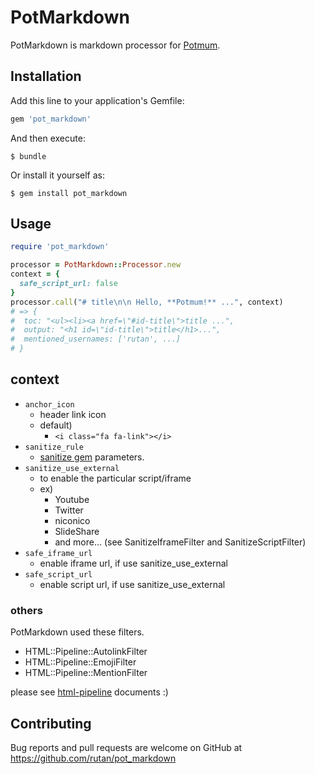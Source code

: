 # PotMarkdown

PotMarkdown is markdown processor for [Potmum](https://github.com/rutan/potmum).

## Installation

Add this line to your application's Gemfile:

```ruby
gem 'pot_markdown'
```

And then execute:

    $ bundle

Or install it yourself as:

    $ gem install pot_markdown

## Usage

```ruby
require 'pot_markdown'

processor = PotMarkdown::Processor.new
context = {
  safe_script_url: false
}
processor.call("# title\n\n Hello, **Potmum!** ...", context)
# => {
#  toc: "<ul><li><a href=\"#id-title\">title ...",
#  output: "<h1 id=\"id-title\">title</h1>...",
#  mentioned_usernames: ['rutan', ...]
# }
```

## context

- `anchor_icon`
    - header link icon
    - default)
        - `<i class="fa fa-link"></i>`
- `sanitize_rule`
    - [sanitize gem](https://github.com/rgrove/sanitize) parameters.
- `sanitize_use_external`
    - to enable the particular script/iframe
    - ex)
        - Youtube
        - Twitter
        - niconico
        - SlideShare
        - and more... (see SanitizeIframeFilter and SanitizeScriptFilter)
- `safe_iframe_url`
    - enable iframe url, if use sanitize_use_external
- `safe_script_url`
    - enable script url, if use sanitize_use_external

### others

PotMarkdown used these filters.

- HTML::Pipeline::AutolinkFilter
- HTML::Pipeline::EmojiFilter
- HTML::Pipeline::MentionFilter

please see [html-pipeline](https://github.com/jch/html-pipeline) documents :)

## Contributing

Bug reports and pull requests are welcome on GitHub at https://github.com/rutan/pot_markdown

